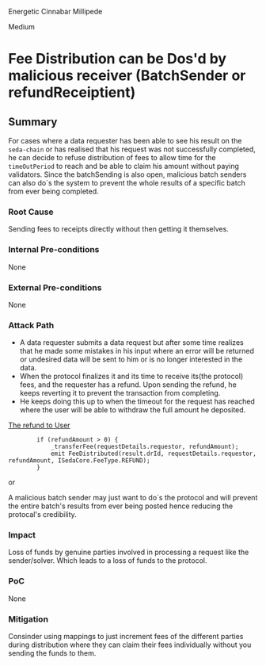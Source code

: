 Energetic Cinnabar Millipede

Medium

# Fee Distribution can be Dos'd by malicious receiver (BatchSender or  refundReceiptient)


## Summary
For cases where a data requester has been able to see his result on the `seda-chain` or has realised that his request was not successfully completed, he can decide to refuse distribution of fees to allow time for the `timeOutPeriod` to reach and be able to claim his amount without paying validators. Since the batchSending is also open, malicious batch senders can also do`s the system to prevent the whole results of a specific batch from ever being completed.

### Root Cause
Sending fees to receipts directly without then getting it themselves.

### Internal Pre-conditions

None

### External Pre-conditions

None

### Attack Path

- A data requester submits a data request but after some time realizes that he made some mistakes in his input where an error will be returned or undesired data will be sent to him or is no longer interested in the data.
- When the protocol finalizes it and its time to receive its(the protocol) fees, and the requester has a refund. Upon sending the refund, he keeps reverting it to prevent the transaction from completing.
- He keeps doing this up to when the timeout for the request has reached where the user will be able to withdraw the full amount he deposited.
 
[The refund to User](https://github.com/sherlock-audit/2024-12-seda-protocol/blob/main/seda-evm-contracts/contracts/core/SedaCoreV1.sol#L196C9-L199C10)
```solidity
        if (refundAmount > 0) {
            _transferFee(requestDetails.requestor, refundAmount);
            emit FeeDistributed(result.drId, requestDetails.requestor, refundAmount, ISedaCore.FeeType.REFUND);
        }
```

or

A malicious batch sender may just want to do`s the protocol and will prevent the entire batch's results from ever being posted hence reducing the protocal's credibility.

### Impact

Loss of funds by genuine parties involved in processing a request like the sender/solver. Which leads to a loss of funds to the protocol.

### PoC

None

### Mitigation

Consinder using mappings to just increment fees of the different parties during distribution where they can claim their fees individually without you sending the funds to them.
